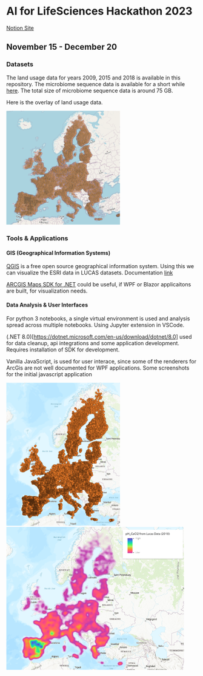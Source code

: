 # AI for LifeSciences Hackathon 2023
[Notion Site](https://wax-butterfly-46f.notion.site/AI4LS-1-Info-for-Participants-b8dd7d8e2c9e4d94a111086043d1bc9d)
## November 15 - December 20

### Datasets
The land usage data for years 2009, 2015 and 2018 is available in this repository.
The microbiome sequence data is available for a short while [here](https://vaquitatechnologies-my.sharepoint.com/:f:/g/personal/vijayasekhar_gullapalli_vaqtech_com/Ep0R0pypvWlOn1HB9-NDXY0BagmWwyPKlZrB2dQ-Efv_5w?e=o9O3Jw). The total size of microbiome sequence data is around 75 GB.

Here is the overlay of land usage data.

<img src="./images/LandUsageDataOverlay.png" alt="LandUsageDataOverlay.png" width=300>


### Tools & Applications
#### GIS (Geographical Information Systems)
[QGIS](https://qgis.org/en/site/) is a free open source geographical information system. Using this we can visualize the ESRI data in LUCAS datasets. Documentation [link](https://docs.qgis.org/3.4/en/docs/index.html)

[ARCGIS Maps SDK for .NET](https://developers.arcgis.com/net/) could be useful, if WPF or Blazor applicaitons are built, for visualization needs.

#### Data Analysis & User Interfaces
For python 3 notebooks, a single virtual environment is used and analysis spread across multiple notebooks. Using Jupyter extension in VSCode.

(.NET 8.0)[https://dotnet.microsoft.com/en-us/download/dotnet/8.0] used for data cleanup, api integrations and some application development. Requires installation of SDK for development. 

Vanilla JavaScript, is used for user interace, since some of the renderers for ArcGis are not well documented for WPF applications. Some screenshots for the initial javascript application



<img src="./images/basemap_js.png" alt="basemap" width="300"/><img src="./images/heatmap_js.png" alt="heatmap" height="377"/>




